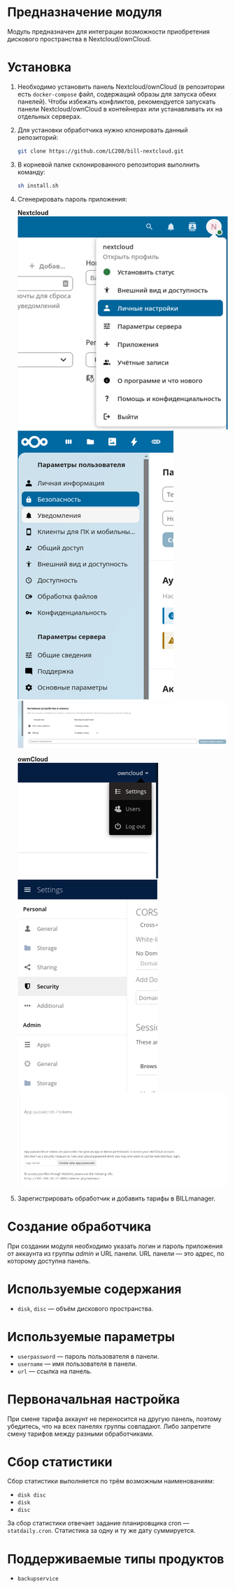 # Предназначение модуля

Модуль предназначен для интеграции возможности приобретения дискового пространства в Nextcloud/ownCloud.

# Установка

1. Необходимо установить панель Nextcloud/ownCloud (в репозитории есть `docker-compose` файл, содержащий образы для запуска обеих панелей). Чтобы избежать конфликтов, рекомендуется запускать панели Nextcloud/ownCloud в контейнерах или устанавливать их на отдельных серверах.

2. Для установки обработчика нужно клонировать данный репозиторий:

   ```bash
   git clone https://github.com/LC208/bill-nextcloud.git
   ```

3. В корневой папке склонированного репозитория выполнить команду:

   ```bash
   sh install.sh
   ```

4. Сгенерировать пароль приложения:

   **Nextcloud**  
   ![Nextcloud шаг 1](assets/nc_ex_1.png)  
   ![Nextcloud шаг 2](assets/nc_ex_2.png)  
   ![Nextcloud шаг 3](assets/nc_ex_3.png)

   **ownCloud**  
   ![ownCloud шаг 1](assets/oc_ex_1.png)  
   ![ownCloud шаг 2](assets/oc_ex_2.png)  
   ![ownCloud шаг 3](assets/oc_ex_3.png)


5. Зарегистрировать обработчик и добавить тарифы в BILLmanager.

# Создание обработчика

При создании модуля необходимо указать логин и пароль приложения от аккаунта из группы *admin* и URL панели.
URL панели — это адрес, по которому доступна панель.

# Используемые содержания

* `disk`, `disc` — объём дискового пространства.

# Используемые параметры

* `userpassword` — пароль пользователя в панели.
* `username` — имя пользователя в панели.
* `url` — ссылка на панель.

# Первоначальная настройка

При смене тарифа аккаунт не переносится на другую панель, поэтому убедитесь, что на всех панелях группы совпадают. Либо запретите смену тарифов между разными обработчиками.

# Сбор статистики

Сбор статистики выполняется по трём возможным наименованиям:

* `disk disc`
* `disk`
* `disc`

За сбор статистики отвечает задание планировщика cron — `statdaily.cron`.
Статистика за одну и ту же дату суммируется.

# Поддерживаемые типы продуктов

* `backupservice`

